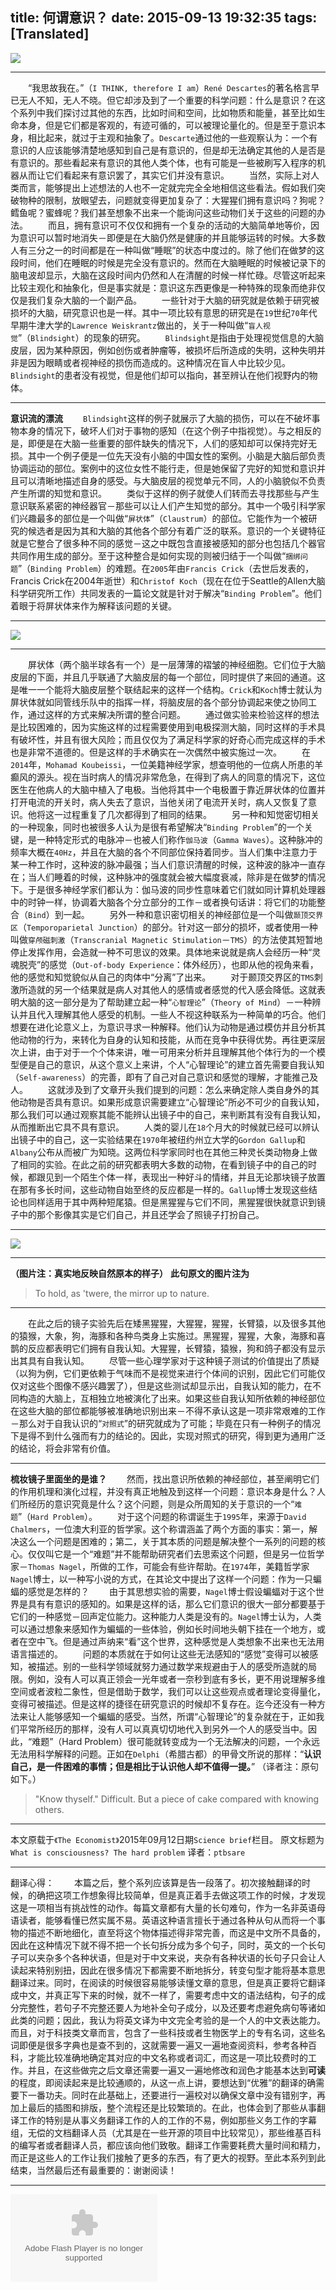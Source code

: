 title: 何谓意识？
date: 2015-09-13 19:32:35
tags: [Translated]
---

<!--在我们《科学之谜》的最后一期，我们着眼于一个最为深邃的谜团：定义了我们之所以为人类的一样东西－意识。-->
<div id="board"></div>

![](/img/何谓意识？/1.jpg)

---

　　“我思故我在。”（`I THINK, therefore I am`）`René Descartes`的著名格言早已无人不知，无人不晓。但它却涉及到了一个重要的科学问题：什么是意识？在这个系列中我们探讨过其他的东西，比如时间和空间，比如物质和能量，甚至比如生命本身，但是它们都是客观的，有迹可循的，可以被理论量化的。但是至于意识本身，相比起来，就过于主观和抽象了。`Descarte`通过他的一些观察认为：一个有意识的人应该能够清楚地感知到自己是有意识的，但是却无法确定其他的人是否是有意识的。那些看起来有意识的其他人类个体，也有可能是一些被刷写入程序的机器从而让它们看起来有意识罢了，其实它们并没有意识。
　　当然，实际上对人类而言，能够提出上述想法的人也不一定就完完全全地相信这些看法。假如我们突破物种的限制，放眼望去，问题就变得更加复杂了：大猩猩们拥有意识吗？狗呢？鳕鱼呢？蜜蜂呢？我们甚至想象不出来一个能询问这些动物们关于这些的问题的办法。
　　而且，拥有意识可不仅仅和拥有一个复杂的活动的大脑简单地等价，因为意识可以暂时地消失－即便是在大脑仍然是健康的并且能够运转的时候。大多数人有三分之一的时间都是在一种叫做“睡眠”的状态中度过的。除了他们在做梦的这段时间，他们在睡眠的时候是完全没有意识的。然而在大脑睡眠的时候被记录下的脑电波却显示，大脑在这段时间内仍然和人在清醒的时候一样忙碌。尽管这听起来比较主观化和抽象化，但是事实就是：意识这东西更像是一种特殊的现象而绝非仅仅是我们复杂大脑的一个副产品。
　　一些针对于大脑的研究就是依赖于研究被损坏的大脑，研究意识也是一样。其中一项比较有意思的研究是在`19`世纪`70`年代早期牛津大学的`Lawrence Weiskrantz`做出的，关于一种叫做“`盲人视觉`”（`Blindsight`）的现象的研究。
　　`Blindsight`是指由于处理视觉信息的大脑皮层，因为某种原因，例如创伤或者肿瘤等，被损坏后所造成的失明，这种失明并非是因为眼睛或者视神经的损伤而造成的。这种情况在盲人中比较少见。`Blindsight`的患者没有视觉，但是他们却可以指向，甚至辨认在他们视野内的物体。

---

**意识流的漂流**
　　`Blindsight`这样的例子就展示了大脑的损伤，可以在不破坏事物本身的情况下，破坏人们对于事物的感知（在这个例子中指视觉）。与之相反的是，即便是在大脑一些重要的部件缺失的情况下，人们的感知却可以保持完好无损。其中一个例子便是一位先天没有小脑的中国女性的案例。小脑是大脑后部负责协调运动的部位。案例中的这位女性不能行走，但是她保留了完好的知觉和意识并且可以清晰地描述自身的感受。与大脑皮层的视觉单元不同，人的小脑貌似不负责产生所谓的知觉和意识。
　　类似于这样的例子就使人们转而去寻找那些与产生意识联系紧密的神经器官－那些可以让人们产生知觉的部分。其中一个吸引科学家们兴趣最多的部位是一个叫做“`屏状体`”（`Claustrum`）的部位。它能作为一个被研究的候选者是因为其和大脑的其他各个部分有着广泛的联系。意识的一个关键特征就是它整合了很多种不同的感觉－这之中既包含直接被感知的部分也包括几个器官共同作用生成的部分。至于这种整合是如何实现的则被归结于一个叫做“`捆绑问题`”（`Binding Problem`）的难题。在`2005`年由`Francis Crick`（去世后发表的，Francis Crick在2004年逝世）和`Christof Koch`（现在在位于Seattle的Allen大脑科学研究所工作）共同发表的一篇论文就是针对于解决“`Binding Problem`”。他们着眼于将屏状体来作为解释该问题的关键。

---

![](/img/何谓意识？/2.png)

---

　　屏状体（两个脑半球各有一个）是一层薄薄的褶皱的神经细胞。它们位于大脑皮层的下面，并且几乎联通了大脑皮层的每一个部位，同时提供了来回的通道。这是唯一一个能将大脑皮层整个联结起来的这样一个结构。`Crick`和`Koch`博士就认为屏状体就如同管线乐队中的指挥一样，将脑皮层的各个部分协调起来使之协同工作，通过这样的方式来解决所谓的整合问题。
　　通过做实验来检验这样的想法是比较困难的，因为实施这样的过程需要使用到电极探测大脑，同时这样的手术具有破坏性，并且有很大风险；而且仅仅为了满足科学家的好奇心而完成这样的手术也是非常不道德的。但是这样的手术确实在一次偶然中被实施过一次。
　　在`2014`年，`Mohamad Koubeissi`，一位美籍神经学家，想查明他的一位病人所患的羊癫风的源头。视在当时病人的情况非常危急，在得到了病人的同意的情况下，这位医生在他病人的大脑中植入了电极。当他将其中一个电极置于靠近屏状体的位置并打开电流的开关时，病人失去了意识，当他关闭了电流开关时，病人又恢复了意识。他将这一过程重复了几次都得到了相同的结果。
　　另一种和知觉密切相关的一种现象，同时也被很多人认为是很有希望解决“`Binding Problem`”的一个关键，是一种特定形式的电脉冲－也被人们称作`伽马波`（`Gamma Waves`）。这种脉冲的频率大概在`40Hz`，并且在大脑的各个不同部位保持着同步。当人们集中注意力于某一种工作时，这种波的脉冲最强；当人们意识清醒的时候，这种波的脉冲一直存在；当人们睡着的时候，这种脉冲的强度就会被大幅度衰减，除非是在做梦的情况下。于是很多神经学家们都认为：伽马波的同步性意味着它们就如同计算机处理器中的时钟一样，协调着大脑各个分立部分的工作－或者换句话讲：将它们的功能整合（`Bind`）到一起。
　　另外一种和意识密切相关的神经部位是一个叫做`颞顶交界区`（`Temporoparietal Junction`）的部分。针对这一部分的损坏，或者使用一种叫做`穿颅磁刺激`（`Transcranial Magnetic Stimulation`－`TMS`）的方法使其短暂地停止发挥作用，会造就一种不可思议的效果。具体地来说就是病人会经历一种“灵魂脱壳”的感觉（`Out-of-body Experience`：体外经历），也即从他的视角来看，他的感觉和知觉貌似从自己的肉体中“分离”了出来。
　　对于颞顶交界区的`TMS`刺激所造就的另一个结果就是病人对其他人的感情或者感觉的代入感会降低。这就表明大脑的这一部分是为了帮助建立起一种“`心智理论`”（`Theory of Mind`）－一种辨认并且代入理解其他人感受的机制。一些人不视这种联系为一种简单的巧合。他们想要在进化论意义上，为意识寻求一种解释。他们认为动物是通过模仿并且分析其他动物的行为，来转化为自身的认知和技能，从而在竞争中获得优势。再往更深层次上讲，由于对于一个个体来讲，唯一可用来分析并且理解其他个体行为的一个模型便是自己的意识，从这个意义上来讲，个人“心智理论”的建立首先需要自我认知（`Self-awareness`）的完善，即有了自己对自己意识和感觉的理解，才能推己及人。
　　这就涉及到了文章开头我们提到的问题：怎么来确定除人类自身外的其他动物是否具有意识。如果形成意识需要建立“心智理论”所必不可少的自我认知，那么我们可以通过观察其能不能辨认出镜子中的自己，来判断其有没有自我认知，从而推断出它具不具有意识。
　　人类的婴儿在`18`个月大的时候就已经可以辨认出镜子中的自己，这一实验结果在`1970`年被纽约州立大学的`Gordon Gallup`和`Albany`公布从而被广为知晓。这两位科学家同时也在其他三种灵长类动物身上做了相同的实验。在此之前的研究都表明大多数的动物，在看到镜子中的自己的时候，都跟见到一个陌生个体一样，表现出一种好斗的情绪，并且无论那块镜子放置在那有多长时间，这些动物自始至终的反应都是一样的。`Gallup`博士发现这些结论也同样适用于其中两种短尾猿。但是黑猩猩与它们不同，黑猩猩很快就意识到镜子中的那个影像其实是它们自己，并且还学会了照镜子打扮自己。

---

![](/img/何谓意识？/3.jpg)

---

**（图片注：真实地反映自然原本的样子）**
**此句原文的图片注为**
>To hold, as 'twere, the mirror up to nature.

---

　　在此之后的镜子实验先后在矮黑猩猩，大猩猩，猩猩，长臂猿，以及很多其他的猿猴，大象，狗，海豚和各种鸟类身上实施过。黑猩猩，猩猩，大象，海豚和喜鹊的反应都表明它们拥有自我认知。大猩猩，长臂猿，猿猴，狗和鸽子都没有显示出其具有自我认知。
　　尽管一些心理学家对于这种镜子测试的价值提出了质疑（以狗为例，它们更依赖于气味而不是视觉来进行个体间的识别，因此它们可能仅仅对这些个图像不感兴趣罢了），但是这些测试却显示出，自我认知的能力，在不同构造的大脑上，互相独立地被演化了出来。如果这些自我认知所依赖的神经部位在这些大脑的部位都能够被准确地识别出来－不得不承认这是一项非常艰难的工作－那么对于自我认识的“`对照式`”的研究就成为了可能；毕竟在只有一种例子的情况下是得不到什么强而有力的结论的。因此，实现对照式的研究，得到更为通用广泛的结论，将会非常有价值。

---

**梳妆镜子里面坐的是谁？**
　　然而，找出意识所依赖的神经部位，甚至阐明它们的作用机理和演化过程，并没有真正地触及到这样一个问题：意识本身是什么？人们所经历的意识究竟是什么？这个问题，则是众所周知的关于意识的一个“`难题`”（`Hard Problem`）。
　　对于这个问题的称谓诞生于`1995`年，来源于`David Chalmers`，一位澳大利亚的哲学家。这个称谓涵盖了两个方面的事实：第一，解决这么一个问题是困难的；第二，关于其本质的问题是解决整个一系列的问题的核心。仅仅叫它是一个“难题”并不能帮助研究者们去思索这个问题，但是另一位哲学家－`Thomas Nagel`，所做的工作，可能会有些许帮助。在`1974`年，美籍哲学家`Nagel`博士，以一种写小说的方式，在其论文中提出了这样一个问题：作为一只蝙蝠的感觉是怎样的？
　　由于其思想实验的需要，`Nagel`博士假设蝙蝠对于这个世界是具有有意识的感知的。如果是这样的话，那么它们意识的很大一部分都要基于它们的一种感觉－回声定位能力。这种能力人类是没有的。`Nagel`博士认为，人类可以通过想象来感知作为蝙蝠的一些体验，例如长时间地头朝下挂在一个地方，或者在空中飞。但是通过声纳来“看”这个世界，这种感觉是人类想象不出来也无法用语言描述的。
　　问题的本质就在于如何让这些无法感知的“感觉”变得可以被感知，被描述。别的一些科学领域就努力通过数学来规避由于人的感受所造就的局限。例如，没有人可以真正领会一光年或者一奈秒到底有多长，更不用说理解多维空间或者波粒二象性，但是借助于数学，我们可以让这些观点或者理论变得量化，变得可被描述。但是这样的捷径在研究意识的时候却不复存在。迄今还没有一种方法来让人能够感知一个蝙蝠的感受。当然，所谓“心智理论”的复杂就在于，正如我们平常所经历的那样，没有人可以真真切切地代入到另外一个人的感受当中。因此，“难题”（Hard Problem）很可能就转变成为一个无法解决的问题，一个永远无法用科学解释的问题。正如在`Delphi`（希腊古都）的甲骨文所说的那样：“**认识自己，是一件困难的事情；但是相比于认识他人却不值得一提。**”
（译者注：原句如下。）
>"Know thyself." Difficult. But a piece of cake compared with knowing others.

---

本文原载于`《The Economist》`2015年09月12日期`Science brief`栏目。
原文标题为`What is consciousness? The hard problem`
译者：`ptbsare`

---

翻译心得：
　　本篇之后，整个系列应该算是告一段落了。初次接触翻译的时候，的确把这项工作想象得比较简单，但是真正着手去做这项工作的时候，才发现这是一项相当有挑战性的动作。每篇文章都有大量的长句难句，作为一名非英语母语读者，能够看懂已然实属不易。英语这种语言擅长于通过各种从句从而将一个事物的描述不断地细化，直至将这个物体描述得非常完善，而这是中文所不具备的，因此在这种情况下就不得不把一个长句拆分成为多个句子，同时，英文的一个长句子可以夹杂多个各种状语，但是对于中文来说，夹杂有各种状语的长句子只会让人读起来特别别扭，因此在很多情况下都需要不断地拆分，转变句型才能将基本意思翻译过来。同时，在阅读的时候很容易能够读懂文章的意思，但是真正要将它翻译成中文，并真正写下来的时候，就不一样了，需要考虑中文的语法结构，句子的成分完整性，若句子不完整还要人为地补全句子成分，以及还要考虑避免病句等诸如此类的问题；因此，我认为将英文译为中文完全考验的是一个人的中文表达能力。而且，对于科技类文章而言，包含了一些科技或者生物医学上的专有名词，这些名词即便是很多字典也是查不到的，这就需要一遍又一遍地查阅资料，参考各种百科，才能比较准确地确定其对应的中文名称或者词汇，而这是一项比较费时的工作。并且，在这些做完之后文章还需要一遍又一遍地修改和润色才能基本达到**可读**的程度，即阅读起来是比较通顺的，从这一点上讲，要想达到“优雅”的翻译的确需要下一番功夫。同时在此基础上，还要进行一遍校对以确保文章中没有错别字，再加上最后的插图和排版，整个流程还是比较繁琐的。在此，也体会到了那些从事翻译工作的特别是从事义务翻译工作的人的工作的不易，例如那些义务工作的字幕组，无偿的文档翻译人员（尤其是在一些开源的项目中比较常见），那些维基百科的编写者或者翻译人员，都应该向他们致敬。翻译工作需要耗费大量时间和精力，而正是这些人的工作让我们接触了更多的东西，有了更大的视野。至此本系列到此结束，当然最后还有最重要的：谢谢阅读！

<hr id="hrline">

<p><embed id="xiami" src="http://www.xiami.com/widget/61309602_1769481835,_235_140_d90000_333333_1/multiPlayer.swf" type="application/x-shockwave-flash" width="235" height="140" wmode="opaque"></embed></p>

<script type="text/javascript">
var mp3List = [
                'http://link.hhtjim.com/baidu/17704889.mp3',
                
              ];
//http://k007.kiwi6.com/hotlink/87evh29myg/23_lafur_Arnalds_-_Gleypa_okkur.mp3
//http://link.hhtjim.com/baidu/17703193.mp3
//两处修改 chrome 和 on.end不再自动播放
function getMusic(list,src) {             
var len = list.length;
for(var i=0;i<list.length,src != list[i];i++){
}
if (i==(len - 1)){
return list[0];
}else{
return list[i+1];
}
}
function detectFlash() {
        //navigator.mimeTypes是MIME类型，包含插件信息
if(navigator.mimeTypes.length>0){
    //application/x-shockwave-flash是flash插件的名字
var flashAct = navigator.mimeTypes["application/x-shockwave-flash"];
return flashAct != null ? flashAct.enabledPlugin!=null : false;
} else if(self.ActiveXObject) {
try {
new ActiveXObject('ShockwaveFlash.ShockwaveFlash');
return true;
} catch (oError) {
return false;
}
}
}
var dEnableFlash = detectFlash();
var sUserAgent = navigator.userAgent.toLowerCase();
var bIsIpad = sUserAgent.match(/ipad/i) =="ipad";
var bIsIphoneOs = sUserAgent.match(/iphone os/i) == "iphone os";
var bIsAndroid = sUserAgent.match(/android/i) == "android";
var cIsSafari = sUserAgent.match(/version\/([\d.]+).*safari/);
var cIsChrome = sUserAgent.match(/chrome\/([\d.]+)/);
var cIsIE = (sUserAgent.match(/rv:([\d.]+)\) like gecko/))||(sUserAgent.match(/msie ([\d.]+)/));
var board = document.getElementById("board");
if(bIsAndroid || bIsIpad || bIsIphoneOs || (cIsSafari && (!dEnableFlash)) || (cIsChrome) || (cIsIE && (!dEnableFlash)))
{
var xiami = document.getElementById("xiami");
xiami.parentNode.removeChild(xiami);
var hrline = document.getElementById("hrline");
hrline.parentNode.removeChild(hrline);
var e = document.createElement("audio");
e.src = "http://link.hhtjim.com/baidu/17704889.mp3";
e.setAttribute("controls", "controls");
e.setAttribute("autoplay", "autoplay");
if(bIsAndroid){
board.innerHTML ="<strong>Android启用背景音乐：　</strong>";
}else if(bIsIpad){
board.innerHTML ="<strong>iPad启用背景音乐：　</strong>";
}else if(bIsIphoneOs){
board.innerHTML ="<strong>iPhone启用背景音乐：　</strong>";
}else{
board.innerHTML ="<strong>启用背景音乐：　</strong>";
}
var object = board.appendChild(e);
e.play();
e.onended = function() {
   e.src = getMusic(mp3List,e.src);
   e.play();
   }
}
</script>